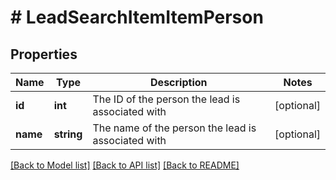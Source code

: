 # # LeadSearchItemItemPerson

## Properties

Name | Type | Description | Notes
------------ | ------------- | ------------- | -------------
**id** | **int** | The ID of the person the lead is associated with | [optional]
**name** | **string** | The name of the person the lead is associated with | [optional]

[[Back to Model list]](../README.md#documentation-for-models) [[Back to API list]](../README.md#documentation-for-api-endpoints) [[Back to README]](../README.md)
